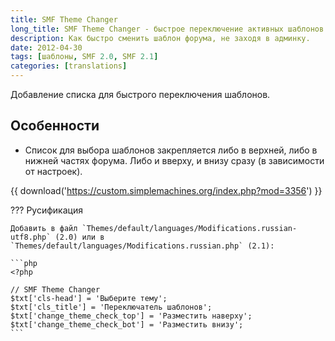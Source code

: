 ```yaml
---
title: SMF Theme Changer
long_title: SMF Theme Changer - быстрое переключение активных шаблонов
description: Как быстро сменить шаблон форума, не заходя в админку.
date: 2012-04-30
tags: [шаблоны, SMF 2.0, SMF 2.1]
categories: [translations]
---
```


Добавление списка для быстрого переключения шаблонов.

<!-- more -->

## Особенности

* Список для выбора шаблонов закрепляется либо в верхней, либо в нижней частях форума. Либо и вверху, и внизу сразу (в зависимости от настроек).

{{ download('https://custom.simplemachines.org/index.php?mod=3356') }}

??? Русификация

    Добавить в файл `Themes/default/languages/Modifications.russian-utf8.php` (2.0) или в `Themes/default/languages/Modifications.russian.php` (2.1):

    ```php
    <?php

    // SMF Theme Changer
    $txt['cls-head'] = 'Выберите тему';
    $txt['cls_title'] = 'Переключатель шаблонов';
    $txt['change_theme_check_top'] = 'Разместить наверху';
    $txt['change_theme_check_bot'] = 'Разместить внизу';
    ```
